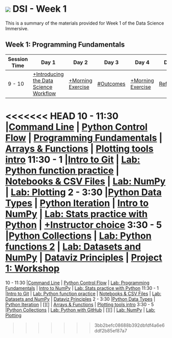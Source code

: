 # ![](https://ga-dash.s3.amazonaws.com/production/assets/logo-9f88ae6c9c3871690e33280fcf557f33.png) DSI - Week 1

This is a summary of the materials provided for Week 1 of the Data Science Immersive.

## Week 1: Programming Fundamentals

Session Time  | Day 1  | Day 2      | Day 3      | Day 4     | Day 5
--------- | ---------  | ---------  | ---------  | --------- | ---------
9 - 10    |[+Introducing the Data Science Workflow][1-1A]      | [+Morning Exercise][1-2A]                | [#Outcomes][1-3A]                       | [+Morning Exercise][1-4A]                    | [Reflection][1-5A]          
<<<<<<< HEAD
10 - 11:30  |[Command Line][1-1B]         | [Python Control Flow][1-2B]              | [Programming Fundamentals][1-3B]        | [Arrays & Functions][1-4B]                   | [Plotting tools intro][1-5B]
11:30 - 1  |[Intro to Git][1-1C]          | [Lab: Python function practice][1-2C]    | [Notebooks & CSV Files][1-3C]           | [Lab: NumPy][1-4C]                           | [Lab: Plotting][1-5C]
2 - 3:30  |[Python Data Types][1-1D]      | [Python Iteration][1-2D]                 | [Intro to NumPy][1-3D]                  | [Lab: Stats practice with Python][1-4D]      | [+Instructor choice][1-5D]
3:30 - 5  |[Python Collections][1-1E]     | [Lab: Python functions 2][1-2E]          | [Lab: Datasets and NumPy][1-3E]         | [Dataviz Principles][1-4E]                   | [Project 1: Workshop][1-5E]
=======
10 - 11:30  |[Command Line][1-1B]         | [Python Control Flow][1-2B]              | [Lab: Programming Fundamentals][1-3B]        | [Intro to NumPy][1-3D]                   | [Lab: Stats practice with Python][1-4D]
11:30 - 1  |[Intro to Git][1-1C]          | [Lab: Python function practice][1-2C]    | [Notebooks & CSV Files][1-3C]           | [Lab: Datasets and NumPy][1-3E]                           | [Dataviz Principles][1-4E]
2 - 3:30  |[Python Data Types][1-1D]      | [Python Iteration][1-2D]                 | [][]                  | [Arrays & Functions][1-4B]      | [Plotting tools intro][1-5B]
3:30 - 5  |[Python Collections][1-1E]     | [Lab: Python with GitHub][1-2E]          | [][]         | [Lab: NumPy][1-4C]                   | [Lab: Plotting][1-5C]

>>>>>>> 3bb2befc08688b392dbfdf4a6e6ddf2b85ef87a7


[1-1A]: ../../../resources/syllabus/DSI-workflow-v1.pdf
[1-1B]: 1.1-lesson
[1-1C]: 1.2-lesson
[1-1D]: 1.3-lesson
[1-1E]: 1.4-lesson
[1-1F]: ./instructor-contributions/

[1-2A]: ./instructor-contributions/
[1-2B]: 2.1-lesson
[1-2C]: 2.2-lab
[1-2D]: 2.3-lesson
[1-2E]: 2.4-lab
[1-2F]: ./instructor-contributions/

[1-3A]: #
[1-3B]: 3.1-lesson
[1-3C]: 3.2-lesson
[1-3D]: 3.3-lesson
[1-3E]: 3.4-lab
[1-3F]: ./instructor-contributions/

[1-4A]: ./instructor-contributions/
[1-4B]: 4.1-lesson
[1-4C]: 4.2-lab
[1-4D]: 4.3-lab
[1-4E]: 4.4-lesson
[1-4F]: ./instructor-contributions/

[1-5A]: ../recurring-materials/reflection
[1-5B]: 5.1-lesson
[1-5C]: 5.2-lab
[1-5D]: ./instructor-contributions/flex/list-comprehensions
[1-5E]: ../../03-projects/01-projects-weekly/project-01
[1-5F]: ./instructor-contributions/
